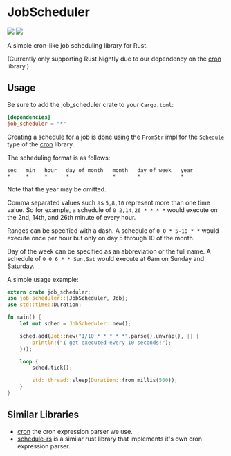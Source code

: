 # JobScheduler
[![](https://img.shields.io/crates/v/job_scheduler.svg)](https://crates.io/crates/job_scheduler) [![](https://img.shields.io/crates/l/job_scheduler.svg)](https://raw.githubusercontent.com/lholden/job_scheduler/master/LICENSE)

A simple cron-like job scheduling library for Rust. 

(Currently only supporting Rust Nightly due to our dependency on the [cron](https://github.com/zslayton/cron) library.)

## Usage

Be sure to add the job_scheduler crate to your `Cargo.toml`:

```toml
[dependencies]
job_scheduler = "*"
```

Creating a schedule for a job is done using the `FromStr` impl for the
`Schedule` type of the [cron](https://github.com/zslayton/cron) library.

The scheduling format is as follows:

```text
sec   min   hour   day of month   month   day of week   year
*     *     *      *              *       *             *
```

Note that the year may be omitted.

Comma separated values such as `5,8,10` represent more than one time 
value. So for example, a schedule of `0 2,14,26 * * * *` would execute
on the 2nd, 14th, and 26th minute of every hour.

Ranges can be specified with a dash. A schedule of `0 0 * 5-10 * *` 
would execute once per hour but only on day 5 through 10 of the month.

Day of the week can be specified as an abbreviation or the full name.
A schedule of `0 0 6 * * Sun,Sat` would execute at 6am on Sunday and 
Saturday.

A simple usage example:

```rust
extern crate job_scheduler;
use job_scheduler::{JobScheduler, Job};
use std::time::Duration;

fn main() {
    let mut sched = JobScheduler::new();

    sched.add(Job::new("1/10 * * * * *".parse().unwrap(), || {
        println!("I get executed every 10 seconds!");
    }));

    loop {
        sched.tick();

        std::thread::sleep(Duration::from_millis(500));
    }
}
```

## Similar Libraries

* [cron](https://github.com/zslayton/cron) the cron expression parser we use.
* [schedule-rs](https://github.com/mehcode/schedule-rs) is a similar rust library that implements it's own cron expression parser.

